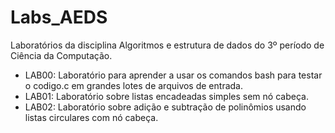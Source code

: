 # Labs_AEDS

Laboratórios da disciplina Algoritmos e estrutura de dados do 3º período de Ciência da Computação.

- LAB00: Laboratório para aprender a usar os comandos bash para testar o codigo.c em grandes lotes de arquivos de entrada.
- LAB01: Laboratório sobre listas encadeadas simples sem nó cabeça.
- LAB02: Laboratório sobre adição e subtração de polinômios usando listas circulares com nó cabeça.
